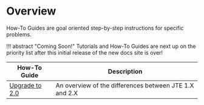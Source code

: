 # Overview

How-To Guides are goal oriented step-by-step instructions for specific problems.

!!! abstract "Coming Soon!"
    Tutorials and How-To Guides are next up on the priority list after this initial release of the new docs site is over!

| How-To Guide                             | Description                                            |
|------------------------------------------|--------------------------------------------------------|
| [Upgrade to 2.0](./upgrade-2.0/index.md) | An overview of the differences between JTE 1.X and 2.X |